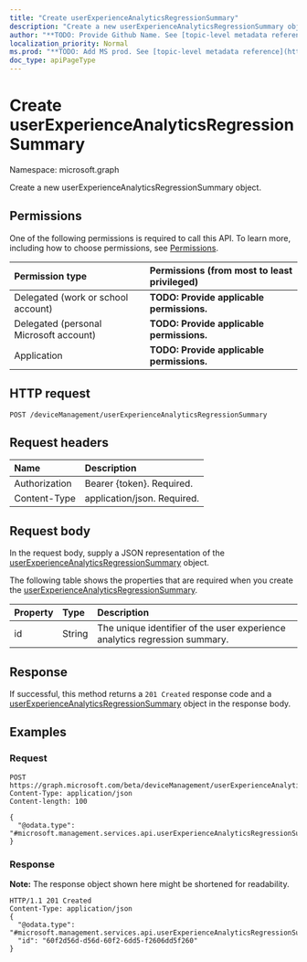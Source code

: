 ```yaml
---
title: "Create userExperienceAnalyticsRegressionSummary"
description: "Create a new userExperienceAnalyticsRegressionSummary object."
author: "**TODO: Provide Github Name. See [topic-level metadata reference](https://msgo.azurewebsites.net/add/document/guidelines/metadata.html#topic-level-metadata)**"
localization_priority: Normal
ms.prod: "**TODO: Add MS prod. See [topic-level metadata reference](https://msgo.azurewebsites.net/add/document/guidelines/metadata.html#topic-level-metadata)**"
doc_type: apiPageType
---
```


# Create userExperienceAnalyticsRegressionSummary

Namespace: microsoft.graph

Create a new userExperienceAnalyticsRegressionSummary object.

## Permissions
One of the following permissions is required to call this API. To learn more, including how to choose permissions, see [Permissions](/concepts/permissions-reference.md).

|Permission type|Permissions (from most to least privileged)|
|:---|:---|
|Delegated (work or school account)|**TODO: Provide applicable permissions.**|
|Delegated (personal Microsoft account)|**TODO: Provide applicable permissions.**|
|Application|**TODO: Provide applicable permissions.**|

## HTTP request

<!-- {
  "blockType": "ignored"
}
-->
``` http
POST /deviceManagement/userExperienceAnalyticsRegressionSummary
```

## Request headers
|Name|Description|
|:---|:---|
|Authorization|Bearer {token}. Required.|
|Content-Type|application/json. Required.|

## Request body
In the request body, supply a JSON representation of the [userExperienceAnalyticsRegressionSummary](../resources/userexperienceanalyticsregressionsummary.md) object.

The following table shows the properties that are required when you create the [userExperienceAnalyticsRegressionSummary](../resources/userexperienceanalyticsregressionsummary.md).

|Property|Type|Description|
|:---|:---|:---|
|id|String|The unique identifier of the user experience analytics regression summary.|



## Response

If successful, this method returns a `201 Created` response code and a [userExperienceAnalyticsRegressionSummary](../resources/userexperienceanalyticsregressionsummary.md) object in the response body.

## Examples

### Request
<!-- {
  "blockType": "request",
  "name": "create_userexperienceanalyticsregressionsummary_from_"
}
-->
``` http
POST https://graph.microsoft.com/beta/deviceManagement/userExperienceAnalyticsRegressionSummary
Content-Type: application/json
Content-length: 100

{
  "@odata.type": "#microsoft.management.services.api.userExperienceAnalyticsRegressionSummary"
}
```

### Response
**Note:** The response object shown here might be shortened for readability.
<!-- {
  "blockType": "response",
  "truncated": true,
  "@odata.type": "microsoft.management.services.api.userexperienceanalyticsregressionsummary"
}
-->
``` http
HTTP/1.1 201 Created
Content-Type: application/json
{
  "@odata.type": "#microsoft.management.services.api.userExperienceAnalyticsRegressionSummary",
  "id": "60f2d56d-d56d-60f2-6dd5-f2606dd5f260"
}
```

